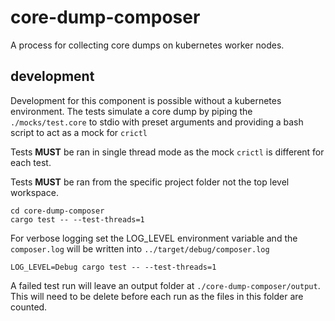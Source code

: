 # core-dump-composer

A process for collecting core dumps on kubernetes worker nodes.

## development

Development for this component is possible without a kubernetes environment.
The tests simulate a core dump by piping the `./mocks/test.core` to stdio with preset arguments and providing a bash script to act as a mock for `crictl`

Tests **MUST** be ran in single thread mode as the mock `crictl` is different for each test.

Tests **MUST** be ran from the specific project folder not the top level workspace.

```
cd core-dump-composer
cargo test -- --test-threads=1
```

For verbose logging set the LOG_LEVEL environment variable and the `composer.log` will be written into `../target/debug/composer.log`
```
LOG_LEVEL=Debug cargo test -- --test-threads=1
```

A failed test run will leave an output folder at `./core-dump-composer/output`.
This will need to be delete before each run as the files in this folder are counted.
